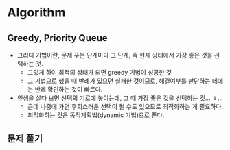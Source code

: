 # Algorithm

## Greedy, Priority Queue
- 그리디 기법이란, 문제 푸는 단계마다 그 단계, 즉 현재 상태에서 가장 좋은 것을 선택하는 것.
  - 그렇게 하여 최적의 상태가 되면 greedy 기법이 성공한 것
  - 그 기법으로 했을 때 반례가 있으면 실패한 것이므로, 해결여부를 판단하는 데에는 반례 확인하는 것이 빠르다.
- 인생을 살다 보면 선택의 기로에 놓이는데, 그 때 가장 좋은 것을 선택하는 것... ㅎ...
  - 근데 나중에 가면 후회스러운 선택이 될 수도 있으므로 최적화하는 게 필요하다.
  - 최적화하는 것은 동적계획법(dynamic 기법)으로 푼다.

## 문제 풀기





